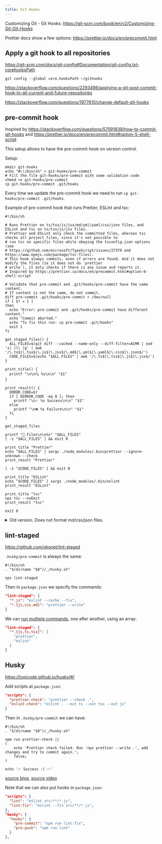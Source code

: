 ```yaml
---
title: Git Hooks
---
```


Customizing Git - Git Hooks: https://git-scm.com/book/en/v2/Customizing-Git-Git-Hooks

Prettier docs show a few options: https://prettier.io/docs/en/precommit.html

## Apply a git hook to all repositories

https://git-scm.com/docs/git-config#Documentation/git-config.txt-corehooksPath

```
git config --global core.hooksPath ~/githooks
```

https://stackoverflow.com/questions/2293498/applying-a-git-post-commit-hook-to-all-current-and-future-repositories

https://stackoverflow.com/questions/1977610/change-default-git-hooks

## pre-commit hook

Inspired by https://stackoverflow.com/questions/57591839/how-to-commit-git-hooks and https://prettier.io/docs/en/precommit.html#option-5-shell-script

This setup allows to have the pre-commit hook on version control.

Setup:

```shell
mkdir git-hooks
echo "#\!/bin/sh" > git-hooks/pre-commit
# Fill the file git-hooks/pre-commit with some validation code
chmod +x git-hooks/pre-commit
cp git-hooks/pre-commit .git/hooks
```

Every time we update the pre-commit hook we need to run `cp git-hooks/pre-commit .git/hooks`.

Example of pre-commit hook that runs Prettier, ESLint and tsc:

```shell
#!/bin/sh

# Runs Prettier on ts/tsx/js/jsx/md/yml/yaml/css/json files, and ESLint and tsc on ts/tsx/js/jsx files.
# Prettier and ESLint only check the committed files, whereas tsc checks all project files, since it's not possible to
# run tsc on specific files while obeying the tsconfig.json options (see
# https://github.com/microsoft/TypeScript/issues/27379 and https://www.npmjs.com/package/tsc-files).
# This hook always commits, even if errors are found. And it does not modify the files (ie it does not do `prettier
# write`), it only checks if there is any issue and reports it.
# Inspired by https://prettier.io/docs/en/precommit.html#option-6-shell-script

# Validate that pre-commit and .git/hooks/pre-commit have the same content.
# If content is not the same, do not commit.
diff pre-commit .git/hooks/pre-commit > /dev/null
if [ $? = 1 ]
then
  echo "Error: pre-commit and .git/hooks/pre-commit have different content."
  echo "Commit aborted."
  echo "To fix this run: cp pre-commit .git/hooks"
  exit 1
fi

get_staged_files() {
  ALL_FILES=$(git diff --cached --name-only --diff-filter=ACMR | sed 's| |\\ |g' | awk '/\.ts$|\.tsx$|\.js$|\.jsx$|\.md$|\.yml$|\.yaml$|\.css$|\.json$/')
  CODE_FILES=$(echo "$ALL_FILES" | awk '/\.ts$|\.tsx$|\.js$|\.jsx$/')
}

print_title() {
  printf "\n\n🔍 %s\n\n" "$1"
}

print_result() {
  ERROR_CODE=$?
  if [ $ERROR_CODE -eq 0 ]; then
    printf "\n✅ %s Success\n\n" "$1"
  else
    printf "\n❌ %s Failure\n\n" "$1"
  fi
}

get_staged_files

printf "📁 Files\n\n%s" "$ALL_FILES"
[ -z "$ALL_FILES" ] && exit 0

print_title "Prettier"
echo "$ALL_FILES" | xargs ./node_modules/.bin/prettier --ignore-unknown --check
print_result "Prettier"

[ -z "$CODE_FILES" ] && exit 0

print_title "ESLint"
echo "$CODE_FILES" | xargs ./node_modules/.bin/eslint
print_result "ESLint"

print_title "tsc"
npx tsc --noEmit
print_result "tsc"

exit 0
```

<details>
  <summary>Old version. Does not format md/css/json files.</summary>

```shell
#!/bin/sh

# Runs Prettier, ESLint and tsc on .ts, .tsx and .js files (not .md nor .json files). Prettier and ESLint only check the
# committed files, whereas tsc checks all project files, since it's not possible to run tsc on specific files while
# obeying the tsconfig.json options (see https://github.com/microsoft/TypeScript/issues/27379 and
# https://www.npmjs.com/package/tsc-files).
# This hook always commits, even if errors are found. And it does not modify the files (ie it does not do `prettier
# write`), it only checks if there is any issue and reports it.
# Inspired by https://prettier.io/docs/en/precommit.html#option-6-shell-script

print_result() {
  ERROR_CODE=$?
  if [ $ERROR_CODE -eq 0 ]; then
    printf "\n✅ %s Success\n\n" "$1"
  else
    printf "\n❌ %s Failure\n\n" "$1"
  fi
}

FILES=$(git diff --cached --name-only --diff-filter=ACMR | sed 's| |\\ |g' | awk '/\.ts$|\.tsx$|\.js$/')

printf "📁 Files\n\n%s" "$FILES"

[ -z "$FILES" ] && exit 0

printf "\n\n🔍 Prettier\n\n"
echo "$FILES" | xargs ./node_modules/.bin/prettier --ignore-unknown --check
print_result "Prettier"

printf "\n🔍 ESLint\n"
echo "$FILES" | xargs ./node_modules/.bin/eslint
print_result "ESLint"

printf "\n🔍 tsc\n"
npx tsc --noEmit
print_result "tsc"

exit 0
```

</details>

## lint-staged

https://github.com/okonet/lint-staged

`.husky/pre-commit` is always the same:

```shell
#!/bin/sh
. "$(dirname "$0")/_/husky.sh"

npx lint-staged
```

Then in `package.json` we specify the commands:

```json
"lint-staged": {
  "*.js": "eslint --cache --fix",
  "*.{js,css,md}": "prettier --write"
}
```

We can [run multiple commands](https://github.com/okonet/lint-staged/#running-multiple-commands-in-a-sequence), one after another, using an array:

```json
"lint-staged": {
  "*.{js,ts,tsx}": [
    "prettier",
    "eslint"
  ]
}
```

## Husky

https://typicode.github.io/husky/#/

Add scripts at `package.json`:

```json
"scripts": {
  "prettier-check": "prettier --check .",
  "eslint-check": "eslint . --ext ts --ext tsx --ext js"
}
```

Then in `.husky/pre-commit` we can have:

```shell
#!/bin/sh
. "$(dirname "$0")/_/husky.sh"

npm run prettier-check ||
(
    echo 'Prettier check failed. Run 'npx prettier --write .', add changes and try to commit again.';
    false;
)

echo '✅ Success :) ✅'
```

[source blog](https://blog.jarrodwatts.com/nextjs-eslint-prettier-husky), [source video](https://www.youtube.com/watch?v=sH93pQb9bWM)

Note that we can also put hooks in `package.json`:

```json
"scripts": {
  "lint": "eslint src/**/*.js",
  "lint:fix": "eslint --fix src/**/*.js",
},
"husky": {
  "hooks": {
    "pre-commit": "npm run lint:fix",
    "pre-push": "npm run lint"
  }
},
```
